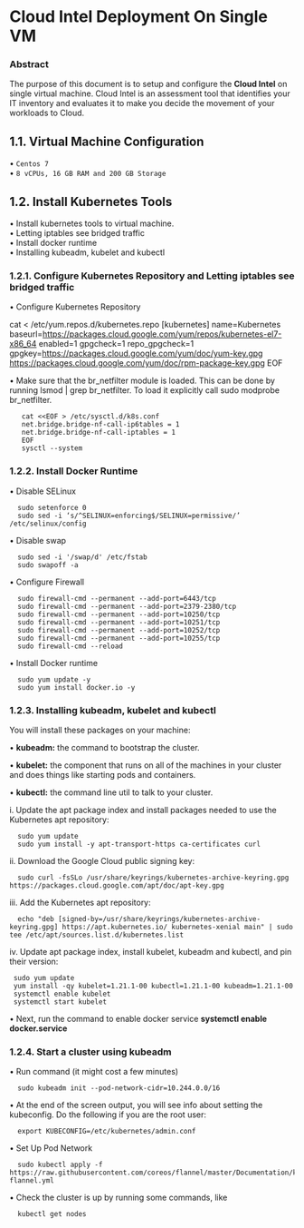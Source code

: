 # Cloud Intel Deployment On Single VM


### Abstract


The purpose of this document is to setup and configure the **Cloud Intel** on single virtual machine. Cloud Intel is an assessment tool that identifies your IT inventory and evaluates it to make you decide the movement of your workloads to Cloud. 

## 1.1. Virtual Machine Configuration


•      ` Centos 7 `                                                                                                                              
•      ` 8 vCPUs, 16 GB RAM and 200 GB Storage `                                                                

## 1.2. Install Kubernetes Tools 


•      Install kubernetes tools to virtual machine.                                                                                          
•      Letting iptables see bridged traffic                                                                                       
•      Install docker runtime                                                                                                        
•      Installing kubeadm, kubelet and kubectl                                                                                   


### 1.2.1. Configure Kubernetes Repository and Letting iptables see bridged traffic


• Configure Kubernetes Repository
     
   cat <<EOF > /etc/yum.repos.d/kubernetes.repo
   [kubernetes]
   name=Kubernetes
   baseurl=https://packages.cloud.google.com/yum/repos/kubernetes-el7-x86_64
   enabled=1
   gpgcheck=1
   repo_gpgcheck=1
   gpgkey=https://packages.cloud.google.com/yum/doc/yum-key.gpg https://packages.cloud.google.com/yum/doc/rpm-package-key.gpg
   EOF
      
•  Make sure that the br_netfilter module is loaded. This can be done by running lsmod | grep br_netfilter. To load it explicitly call sudo modprobe br_netfilter.

       cat <<EOF > /etc/sysctl.d/k8s.conf
       net.bridge.bridge-nf-call-ip6tables = 1
       net.bridge.bridge-nf-call-iptables = 1
       EOF
       sysctl --system
        
       
### 1.2.2. Install Docker Runtime

  
• Disable SELinux  
  
      sudo setenforce 0
      sudo sed -i ‘s/^SELINUX=enforcing$/SELINUX=permissive/’ /etc/selinux/config
      
• Disable swap    
    
      sudo sed -i '/swap/d' /etc/fstab
      sudo swapoff -a
      
• Configure Firewall

      sudo firewall-cmd --permanent --add-port=6443/tcp
      sudo firewall-cmd --permanent --add-port=2379-2380/tcp
      sudo firewall-cmd --permanent --add-port=10250/tcp
      sudo firewall-cmd --permanent --add-port=10251/tcp
      sudo firewall-cmd --permanent --add-port=10252/tcp
      sudo firewall-cmd --permanent --add-port=10255/tcp
      sudo firewall-cmd --reload
      
•  Install Docker runtime 
      
      sudo yum update -y
      sudo yum install docker.io -y
      
### 1.2.3. Installing kubeadm, kubelet and kubectl


You will install these packages on your machine:

• **kubeadm:** the command to bootstrap the cluster.

• **kubelet:** the component that runs on all of the machines in your cluster and does things like starting pods and containers.

• **kubectl:** the command line util to talk to your cluster.


i. Update the apt package index and install packages needed to use the Kubernetes apt repository:
    
      sudo yum update
      sudo yum install -y apt-transport-https ca-certificates curl
      
ii. Download the Google Cloud public signing key:

      sudo curl -fsSLo /usr/share/keyrings/kubernetes-archive-keyring.gpg https://packages.cloud.google.com/apt/doc/apt-key.gpg
      
iii. Add the Kubernetes apt repository:

      echo "deb [signed-by=/usr/share/keyrings/kubernetes-archive-keyring.gpg] https://apt.kubernetes.io/ kubernetes-xenial main" | sudo tee /etc/apt/sources.list.d/kubernetes.list
      
iv. Update apt package index, install kubelet, kubeadm and kubectl, and pin their version:
   
     sudo yum update
     yum install -qy kubelet=1.21.1-00 kubectl=1.21.1-00 kubeadm=1.21.1-00
     systemctl enable kubelet
     systemctl start kubelet
     
• Next, run the command to enable docker service **systemctl enable docker.service**

### 1.2.4. Start a cluster using kubeadm


• Run command (it might cost a few minutes)

      sudo kubeadm init --pod-network-cidr=10.244.0.0/16
      
• At the end of the screen output, you will see info about setting the kubeconfig. Do the following if you are the root user:

      export KUBECONFIG=/etc/kubernetes/admin.conf
      
• Set Up Pod Network
   
      sudo kubectl apply -f https://raw.githubusercontent.com/coreos/flannel/master/Documentation/kube-flannel.yml

• Check the cluster is up by running some commands, like

      kubectl get nodes
      

 
 

